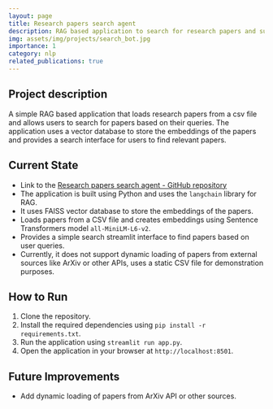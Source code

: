 ```yaml
---
layout: page
title: Research papers search agent
description: RAG based application to search for research papers and summarise them.
img: assets/img/projects/search_bot.jpg
importance: 1
category: nlp
related_publications: true
---
```


## Project description

A simple RAG based application that loads research papers from a csv file and allows users to search for papers based on their queries. The application uses a vector database to store the embeddings of the papers and provides a search interface for users to find relevant papers.

## Current State

- Link to the [Research papers search agent - GitHub repository](https://github.com/lathashree01/research_papers_search_bot)
- The application is built using Python and uses the `langchain` library for RAG.
- It uses FAISS vector database to store the embeddings of the papers.
- Loads papers from a CSV file and creates embeddings using Sentence Transformers model `all-MiniLM-L6-v2`.
- Provides a simple search streamlit interface to find papers based on user queries.
- Currently, it does not support dynamic loading of papers from external sources like ArXiv or other APIs, uses a static CSV file for demonstration purposes.

## How to Run

1. Clone the repository.
2. Install the required dependencies using `pip install -r requirements.txt`.
3. Run the application using `streamlit run app.py`.
4. Open the application in your browser at `http://localhost:8501`.

## Future Improvements

- Add dynamic loading of papers from ArXiv API or other sources.
